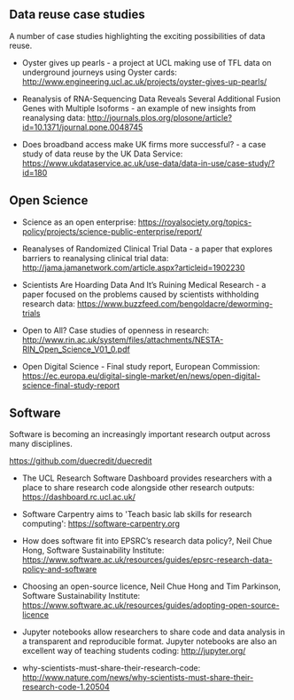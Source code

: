 ## Data reuse case studies 

A number of case studies highlighting the exciting possibilities of data reuse. 

* Oyster gives up pearls - a project at UCL making use of TFL data on underground journeys using Oyster cards: <http://www.engineering.ucl.ac.uk/projects/oyster-gives-up-pearls/>

* Reanalysis of RNA-Sequencing Data Reveals Several Additional Fusion Genes with Multiple Isoforms - an example of new insights from reanalysing data: <http://journals.plos.org/plosone/article?id=10.1371/journal.pone.0048745>

* Does broadband access make UK firms more successful? - a case study of data reuse by the UK Data Service: <https://www.ukdataservice.ac.uk/use-data/data-in-use/case-study/?id=180>

## Open Science 

* Science as an open enterprise: <https://royalsociety.org/topics-policy/projects/science-public-enterprise/report/> 

* Reanalyses of Randomized Clinical Trial Data - a paper that explores barriers to reanalysing clinical trial data:  <http://jama.jamanetwork.com/article.aspx?articleid=1902230>

* Scientists Are Hoarding Data And It’s Ruining Medical Research - a paper focused on the problems caused by scientists withholding research data:  <https://www.buzzfeed.com/bengoldacre/deworming-trials>

* Open to All? Case studies of openness in research: <http://www.rin.ac.uk/system/files/attachments/NESTA-RIN_Open_Science_V01_0.pdf>  

* Open Digital Science - Final study report, European Commission: <https://ec.europa.eu/digital-single-market/en/news/open-digital-science-final-study-report>
 
## Software

Software is becoming an increasingly important research output across many disciplines. 

https://github.com/duecredit/duecredit 

* The UCL Research Software Dashboard provides researchers with a place to share research code alongside other research outputs: <https://dashboard.rc.ucl.ac.uk/>

* Software Carpentry aims to 'Teach basic lab skills for research computing': <https://software-carpentry.org>

* How does software fit into EPSRC’s research data policy?,  Neil Chue Hong, Software Sustainability Institute: <https://www.software.ac.uk/resources/guides/epsrc-research-data-policy-and-software>

* Choosing an open-source licence, Neil Chue Hong and Tim Parkinson, Software Sustainability Institute: <https://www.software.ac.uk/resources/guides/adopting-open-source-licence>

* Jupyter notebooks allow researchers to share code and data analysis in a transparent and reproducible format. Jupyter notebooks are also an excellent way of teaching students coding: <http://jupyter.org/> 

* why-scientists-must-share-their-research-code: <http://www.nature.com/news/why-scientists-must-share-their-research-code-1.20504>
